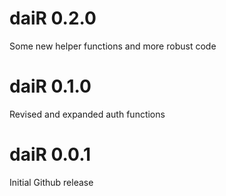 # daiR 0.2.0

Some new helper functions and more robust code

# daiR 0.1.0

Revised and expanded auth functions

# daiR 0.0.1

Initial Github release
